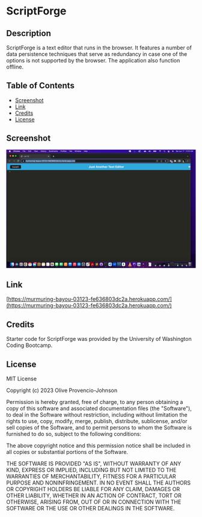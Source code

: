 # ScriptForge


## Description 
ScriptForge is a text editor that runs in the browser. It features a number of data persistence techniques that serve as redundancy in case one of the options is not supported by the browser. The application also function offline.


## Table of Contents
- [Screenshot](#screenshot)
- [Link](#Link)
- [Credits](#credits)
- [License](#license)


## Screenshot
![JATE](./client/src/images/screenshot.jpg)


## Link
[https://murmuring-bayou-03123-fe636803dc2a.herokuapp.com/](https://murmuring-bayou-03123-fe636803dc2a.herokuapp.com/)


## Credits 
Starter code for ScriptForge was provided by the University of Washington Coding Bootcamp. 


## License 
MIT License

Copyright (c) 2023 Olive Provencio-Johnson

Permission is hereby granted, free of charge, to any person obtaining a copy of this software and associated documentation files (the "Software"), to deal in the Software without restriction, including without limitation the rights to use, copy, modify, merge, publish, distribute, sublicense, and/or sell copies of the Software, and to permit persons to whom the Software is furnished to do so, subject to the following conditions:

The above copyright notice and this permission notice shall be included in all copies or substantial portions of the Software.

THE SOFTWARE IS PROVIDED "AS IS", WITHOUT WARRANTY OF ANY KIND, EXPRESS OR IMPLIED, INCLUDING BUT NOT LIMITED TO THE WARRANTIES OF MERCHANTABILITY, FITNESS FOR A PARTICULAR PURPOSE AND NONINFRINGEMENT. IN NO EVENT SHALL THE AUTHORS OR COPYRIGHT HOLDERS BE LIABLE FOR ANY CLAIM, DAMAGES OR OTHER LIABILITY, WHETHER IN AN ACTION OF CONTRACT, TORT OR OTHERWISE, ARISING FROM, OUT OF OR IN CONNECTION WITH THE SOFTWARE OR THE USE OR OTHER DEALINGS IN THE SOFTWARE.

